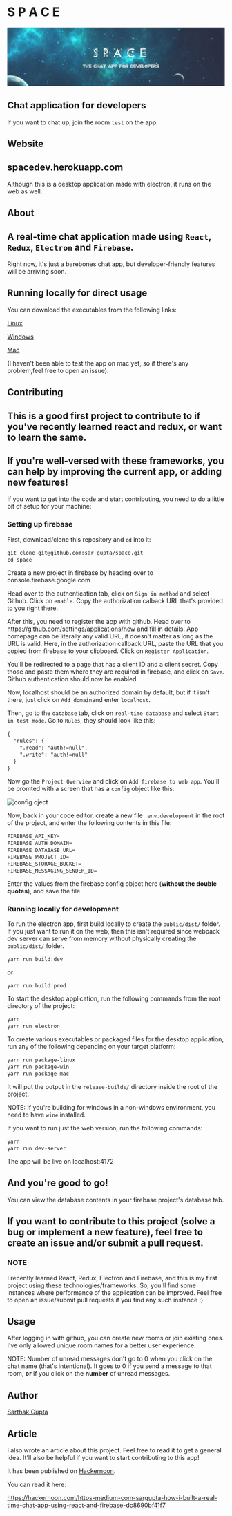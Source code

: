 # S P A C E

![cover](resources/space-readme.jpg)

Chat application for developers
---



If you want to chat up, join the room `test` on the app.




## Website
spacedev.herokuapp.com
---
Although this is a desktop application made with electron, it runs on the web as well.


## About
A real-time chat application made using `React`, `Redux`, `Electron` and `Firebase`.
---
Right now, it's just a barebones chat app, but developer-friendly features will be arriving soon.


## Running locally for direct usage
You can download the executables from the following links:

[Linux](https://drive.google.com/open?id=18_2hv8h_9CdxnqeN-TTjSUTct_3QQCmy)

[Windows](https://drive.google.com/open?id=1B_2jTv1Ih6HKrBmihSNORK_JqrVKyhyH)

[Mac](https://drive.google.com/open?id=18_2hv8h_9CdxnqeN-TTjSUTct_3QQCmy)


(I haven't been able to test the app on mac yet, so if there's any problem,feel free to open an issue).


## Contributing
**This is a good first project to contribute to if you've recently learned react and redux, or want to learn the same.**
---
If you're well-versed with these frameworks, you can help by improving the current app, or adding new features!
---

If you want to get into the code and start contributing, you need to do a little bit of setup for your machine:

### Setting up firebase

First, download/clone this repository and `cd` into it:
```
git clone git@github.com:sar-gupta/space.git
cd space
```

Create a new project in firebase by heading over to console.firebase.google.com 

Head over to the authentication tab, click on `Sign in method` and select Github. Click on `enable`. Copy the authorization calback URL that's provided to you right there.

After this, you need to register the app with github. Head over to https://github.com/settings/applications/new and fill in details. App homepage can be literally any valid URL, it doesn't matter as long as the URL is valid. Here, in the authorization callback URL, paste the URL that you copied from firebase to your clipboard. Click on `Register Application`.

You'll be redirected to a page that has a client ID and a client secret. Copy those and paste them where they are required in firebase, and click on `Save`. Github authentication should now be enabled.


Now, localhost should be an authorized domain by default, but if it isn't there, just click on `Add domain`and enter `localhost`.

Then, go to the `database` tab, click on `real-time database` and select `Start in test mode`. Go to `Rules`, they should look like this: 
```
{
  "rules": {
    ".read": "auth!=null",
    ".write": "auth!=null"
  }
}
```
Now go the `Project Overview` and click on `Add firebase to web app`.
You'll be promted with a screen that has a `config` object like this:

![config oject](/resources/config-object.jpg)

Now, back in your code editor, create a new file `.env.development` in the root of the project, and enter the following contents in this file: 
```
FIREBASE_API_KEY=
FIREBASE_AUTH_DOMAIN=
FIREBASE_DATABASE_URL=
FIREBASE_PROJECT_ID=
FIREBASE_STORAGE_BUCKET=
FIREBASE_MESSAGING_SENDER_ID=
```
Enter the values from the firebase config object here (**without the double quotes**), and save the file.

### Running locally for development
To run the electron app, first build locally to create the `public/dist/` folder. If you just want to run it on the web, then this isn't required since webpack dev server can serve from memory without physically creating the `public/dist/` folder.
```
yarn run build:dev
```
or
```
yarn run build:prod
```

To start the desktop application, run the following commands from the root directory of the project:
```
yarn
yarn run electron
```
To create various executables or packaged files for the desktop application, run any of the following depending on your target platform:
```
yarn run package-linux
yarn run package-win
yarn run package-mac
```
It will put the output in the `release-builds/` directory inside the root of the project.

NOTE: If you're building for windows in a non-windows environment, you need to have `wine` installed.


If you want to run just the web version, run the following commands: 
```
yarn
yarn run dev-server
```
The app will be live on localhost:4172

And you're good to go!
---

You can view the database contents in your firebase project's database tab.


If you want to contribute to this project (solve a bug or implement a new feature), feel free to create an issue and/or submit a pull request.
---

### NOTE
I recently learned React, Redux, Electron and Firebase, and this is my first project using these technologies/frameworks. So, you'll find some instances where performance of the application can be improved. Feel free to open an issue/submit pull requests if you find any such instance :)

## Usage
After logging in with github, you can create new rooms or join existing ones. I've only allowed unique room names for a better user experience.

NOTE: Number of unread messages don't go to 0 when you click on the chat name (that's intentional). It goes to 0 if you send a message to that room, **or** if you click on the **number** of unread messages.

## Author
[Sarthak Gupta](https://www.github.com/sar-gupta)

## Article
I also wrote an article about this project. Feel free to read it to get a general idea. It'll also be helpful if you want to start contributing to this app!

It has been published on [Hackernoon](https://hackernoon.com/).

You can read it here:

https://hackernoon.com/https-medium-com-sargupta-how-i-built-a-real-time-chat-app-using-react-and-firebase-dc8690bf41f7

